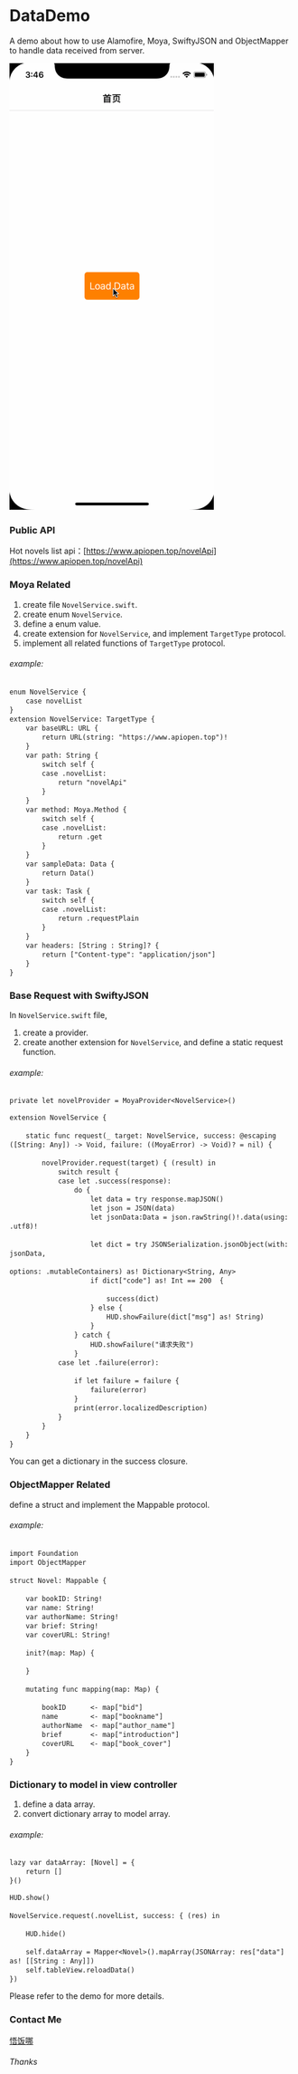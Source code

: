 # DataDemo
A demo about how to use Alamofire, Moya, SwiftyJSON and ObjectMapper to handle data received from server.

![](https://github.com/iwufan/Resources/blob/master/Images/DataDemo/img_data_display.gif)

### Public API
Hot novels list api：[https://www.apiopen.top/novelApi](https://www.apiopen.top/novelApi)

### Moya Related
1. create file `NovelService.swift`.
2. create enum `NovelService`.
3. define a enum value.
4. create extension for `NovelService`, and implement `TargetType` protocol.
5. implement all related functions of `TargetType` protocol.
###### example:
```
enum NovelService {
    case novelList
}
extension NovelService: TargetType {
    var baseURL: URL {
        return URL(string: "https://www.apiopen.top")!
    }
    var path: String {
        switch self {
        case .novelList:
            return "novelApi"
        }
    }
    var method: Moya.Method {
        switch self {
        case .novelList:
            return .get
        }
    }
    var sampleData: Data {
        return Data()
    }
    var task: Task {
        switch self {
        case .novelList:
            return .requestPlain
        }
    }
    var headers: [String : String]? {
        return ["Content-type": "application/json"]
    }
}
```
### Base Request with SwiftyJSON
In `NovelService.swift` file,
1. create a provider.
2. create another extension for `NovelService`, and define a static request function.
###### example:
```
private let novelProvider = MoyaProvider<NovelService>()
```
```
extension NovelService {
    
    static func request(_ target: NovelService, success: @escaping ([String: Any]) -> Void, failure: ((MoyaError) -> Void)? = nil) {
        
        novelProvider.request(target) { (result) in
            switch result {
            case let .success(response):
                do {
                    let data = try response.mapJSON()
                    let json = JSON(data)
                    let jsonData:Data = json.rawString()!.data(using: .utf8)!
                    
                    let dict = try JSONSerialization.jsonObject(with: jsonData,
                                                                options: .mutableContainers) as! Dictionary<String, Any>
                    if dict["code"] as! Int == 200  {
                        
                        success(dict)
                    } else {
                        HUD.showFailure(dict["msg"] as! String)
                    }
                } catch {
                    HUD.showFailure("请求失败")
                }
            case let .failure(error):
                
                if let failure = failure {
                    failure(error)
                }
                print(error.localizedDescription)
            }
        }
    }
}
```
You can get a dictionary in the success closure.
### ObjectMapper Related
define a struct and implement the Mappable protocol.
###### example:
```
import Foundation
import ObjectMapper

struct Novel: Mappable {
    
    var bookID: String!
    var name: String!
    var authorName: String!
    var brief: String!
    var coverURL: String!
    
    init?(map: Map) {
        
    }
    
    mutating func mapping(map: Map) {
        
        bookID      <- map["bid"]
        name        <- map["bookname"]
        authorName  <- map["author_name"]
        brief       <- map["introduction"]
        coverURL    <- map["book_cover"]
    }
}
```
### Dictionary to model in view controller
1. define a data array.
2. convert dictionary array to model array.
###### example:
```
lazy var dataArray: [Novel] = {
    return []
}()
```
```
HUD.show()
        
NovelService.request(.novelList, success: { (res) in
            
    HUD.hide()
            
    self.dataArray = Mapper<Novel>().mapArray(JSONArray: res["data"] as! [[String : Any]])
    self.tableView.reloadData()
})
```

Please refer to the demo for more details.
### Contact Me
[悟饭哪](https://www.jianshu.com/u/819830158b47)

###### Thanks
